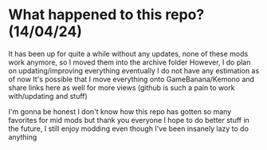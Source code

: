 # What happened to this repo? (14/04/24)
 
It has been up for quite a while without any updates, none of these mods work anymore, so I moved them into the archive folder
However, I do plan on updating/improving everything eventually
I do not have any estimation as of now
It's possible that I move everything onto GameBanana/Kemono and share links here as well for more views
(github is such a pain to work with/updating and stuff)

I'm gonna be honest I don't know how this repo has gotten so many favorites for mid mods but thank you everyone
I hope to do better stuff in the future, I still enjoy modding even though I've been insanely lazy to do anything